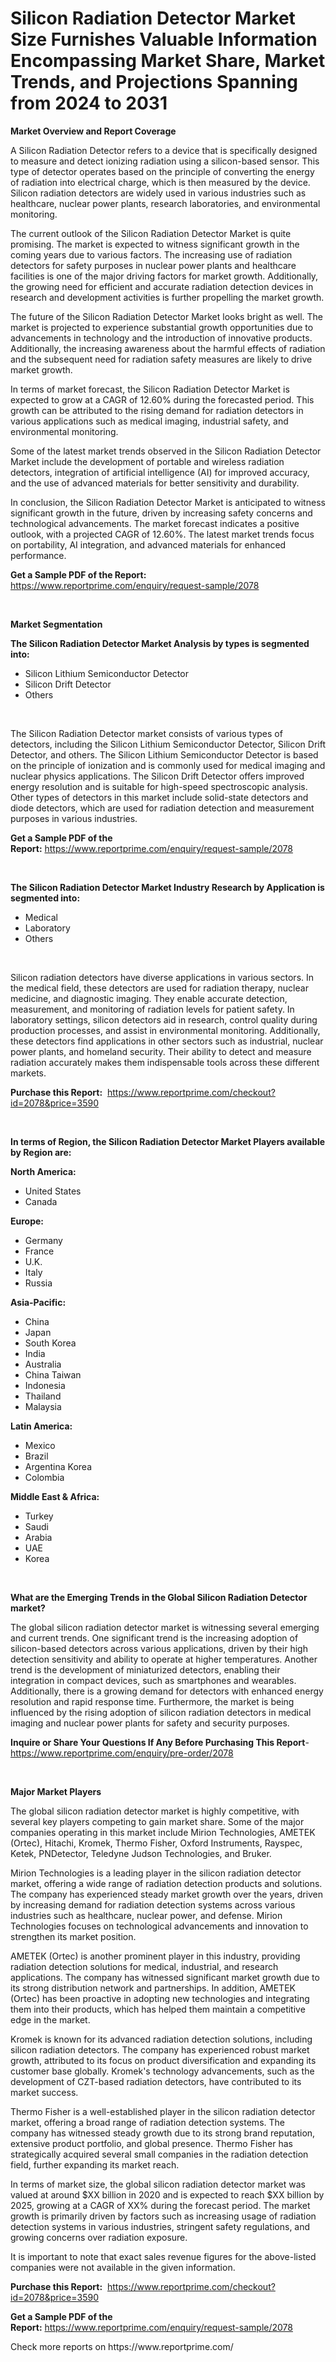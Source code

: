 <p><h1>Silicon Radiation Detector Market Size Furnishes Valuable Information Encompassing Market Share, Market Trends, and Projections Spanning from 2024 to 2031</h1></p><p><strong>Market Overview and Report Coverage</strong></p>
<p><p>A Silicon Radiation Detector refers to a device that is specifically designed to measure and detect ionizing radiation using a silicon-based sensor. This type of detector operates based on the principle of converting the energy of radiation into electrical charge, which is then measured by the device. Silicon radiation detectors are widely used in various industries such as healthcare, nuclear power plants, research laboratories, and environmental monitoring.</p><p>The current outlook of the Silicon Radiation Detector Market is quite promising. The market is expected to witness significant growth in the coming years due to various factors. The increasing use of radiation detectors for safety purposes in nuclear power plants and healthcare facilities is one of the major driving factors for market growth. Additionally, the growing need for efficient and accurate radiation detection devices in research and development activities is further propelling the market growth.</p><p>The future of the Silicon Radiation Detector Market looks bright as well. The market is projected to experience substantial growth opportunities due to advancements in technology and the introduction of innovative products. Additionally, the increasing awareness about the harmful effects of radiation and the subsequent need for radiation safety measures are likely to drive market growth.</p><p>In terms of market forecast, the Silicon Radiation Detector Market is expected to grow at a CAGR of 12.60% during the forecasted period. This growth can be attributed to the rising demand for radiation detectors in various applications such as medical imaging, industrial safety, and environmental monitoring.</p><p>Some of the latest market trends observed in the Silicon Radiation Detector Market include the development of portable and wireless radiation detectors, integration of artificial intelligence (AI) for improved accuracy, and the use of advanced materials for better sensitivity and durability.</p><p>In conclusion, the Silicon Radiation Detector Market is anticipated to witness significant growth in the future, driven by increasing safety concerns and technological advancements. The market forecast indicates a positive outlook, with a projected CAGR of 12.60%. The latest market trends focus on portability, AI integration, and advanced materials for enhanced performance.</p></p>
<p><strong>Get a Sample PDF of the Report:</strong> <a href="https://www.reportprime.com/enquiry/request-sample/2078">https://www.reportprime.com/enquiry/request-sample/2078</a></p>
<p>&nbsp;</p>
<p><strong>Market Segmentation</strong></p>
<p><strong>The Silicon Radiation Detector Market Analysis by types is segmented into:</strong></p>
<p><ul><li>Silicon Lithium Semiconductor Detector</li><li>Silicon Drift Detector</li><li>Others</li></ul></p>
<p>&nbsp;</p>
<p><p>The Silicon Radiation Detector market consists of various types of detectors, including the Silicon Lithium Semiconductor Detector, Silicon Drift Detector, and others. The Silicon Lithium Semiconductor Detector is based on the principle of ionization and is commonly used for medical imaging and nuclear physics applications. The Silicon Drift Detector offers improved energy resolution and is suitable for high-speed spectroscopic analysis. Other types of detectors in this market include solid-state detectors and diode detectors, which are used for radiation detection and measurement purposes in various industries.</p></p>
<p><strong>Get a Sample PDF of the Report:</strong>&nbsp;<a href="https://www.reportprime.com/enquiry/request-sample/2078">https://www.reportprime.com/enquiry/request-sample/2078</a></p>
<p>&nbsp;</p>
<p><strong>The Silicon Radiation Detector Market Industry Research by Application is segmented into:</strong></p>
<p><ul><li>Medical</li><li>Laboratory</li><li>Others</li></ul></p>
<p>&nbsp;</p>
<p><p>Silicon radiation detectors have diverse applications in various sectors. In the medical field, these detectors are used for radiation therapy, nuclear medicine, and diagnostic imaging. They enable accurate detection, measurement, and monitoring of radiation levels for patient safety. In laboratory settings, silicon detectors aid in research, control quality during production processes, and assist in environmental monitoring. Additionally, these detectors find applications in other sectors such as industrial, nuclear power plants, and homeland security. Their ability to detect and measure radiation accurately makes them indispensable tools across these different markets.</p></p>
<p><strong>Purchase this Report:</strong>&nbsp; <a href="https://www.reportprime.com/checkout?id=2078&price=3590">https://www.reportprime.com/checkout?id=2078&price=3590</a></p>
<p>&nbsp;</p>
<p><strong>In terms of Region, the Silicon Radiation Detector Market Players available by Region are:</strong></p>
<p>
    <p> <strong> North America: </strong>
        <ul>
            <li>United States</li>
            <li>Canada</li>
        </ul>
        </p> 
    <p> <strong> Europe: </strong>
        <ul>
            <li>Germany</li>
            <li>France</li>
            <li>U.K.</li>
            <li>Italy</li>
            <li>Russia</li>
        </ul>
        </p> 
    <p> <strong> Asia-Pacific: </strong>
        <ul>
            <li>China</li>
            <li>Japan</li>
            <li>South Korea</li>
            <li>India</li>
            <li>Australia</li>
            <li>China Taiwan</li>
            <li>Indonesia</li>
            <li>Thailand</li>
            <li>Malaysia</li>
        </ul>
        </p> 
    <p> <strong> Latin America: </strong>
        <ul>
            <li>Mexico</li>
            <li>Brazil</li>
            <li>Argentina Korea</li>
            <li>Colombia</li>
        </ul>
        </p> 
    <p> <strong> Middle East & Africa: </strong>
        <ul>
            <li>Turkey</li>
            <li>Saudi</li>
            <li>Arabia</li>
            <li>UAE</li>
            <li>Korea</li>
        </ul>
    </p>
    </p>
<p>&nbsp;</p>
<p><strong>What are the Emerging Trends in the Global Silicon Radiation Detector market?</strong></p>
<p><p>The global silicon radiation detector market is witnessing several emerging and current trends. One significant trend is the increasing adoption of silicon-based detectors across various applications, driven by their high detection sensitivity and ability to operate at higher temperatures. Another trend is the development of miniaturized detectors, enabling their integration in compact devices, such as smartphones and wearables. Additionally, there is a growing demand for detectors with enhanced energy resolution and rapid response time. Furthermore, the market is being influenced by the rising adoption of silicon radiation detectors in medical imaging and nuclear power plants for safety and security purposes.</p></p>
<p><strong>Inquire or Share Your Questions If Any Before Purchasing This Report</strong>- <a href="https://www.reportprime.com/enquiry/pre-order/2078">https://www.reportprime.com/enquiry/pre-order/2078</a></p>
<p>&nbsp;</p>
<p><strong>Major Market Players</strong></p>
<p><p>The global silicon radiation detector market is highly competitive, with several key players competing to gain market share. Some of the major companies operating in this market include Mirion Technologies, AMETEK (Ortec), Hitachi, Kromek, Thermo Fisher, Oxford Instruments, Rayspec, Ketek, PNDetector, Teledyne Judson Technologies, and Bruker.</p><p>Mirion Technologies is a leading player in the silicon radiation detector market, offering a wide range of radiation detection products and solutions. The company has experienced steady market growth over the years, driven by increasing demand for radiation detection systems across various industries such as healthcare, nuclear power, and defense. Mirion Technologies focuses on technological advancements and innovation to strengthen its market position.</p><p>AMETEK (Ortec) is another prominent player in this industry, providing radiation detection solutions for medical, industrial, and research applications. The company has witnessed significant market growth due to its strong distribution network and partnerships. In addition, AMETEK (Ortec) has been proactive in adopting new technologies and integrating them into their products, which has helped them maintain a competitive edge in the market.</p><p>Kromek is known for its advanced radiation detection solutions, including silicon radiation detectors. The company has experienced robust market growth, attributed to its focus on product diversification and expanding its customer base globally. Kromek's technology advancements, such as the development of CZT-based radiation detectors, have contributed to its market success.</p><p>Thermo Fisher is a well-established player in the silicon radiation detector market, offering a broad range of radiation detection systems. The company has witnessed steady growth due to its strong brand reputation, extensive product portfolio, and global presence. Thermo Fisher has strategically acquired several small companies in the radiation detection field, further expanding its market reach.</p><p>In terms of market size, the global silicon radiation detector market was valued at around $XX billion in 2020 and is expected to reach $XX billion by 2025, growing at a CAGR of XX% during the forecast period. The market growth is primarily driven by factors such as increasing usage of radiation detection systems in various industries, stringent safety regulations, and growing concerns over radiation exposure.</p><p>It is important to note that exact sales revenue figures for the above-listed companies were not available in the given information.</p></p>
<p><strong>Purchase this Report:</strong>&nbsp;&nbsp;<a href="https://www.reportprime.com/checkout?id=2078&price=3590">https://www.reportprime.com/checkout?id=2078&price=3590</a></p>
<p></p>
<p><strong>Get a Sample PDF of the Report:</strong>&nbsp;<a href="https://www.reportprime.com/enquiry/request-sample/2078">https://www.reportprime.com/enquiry/request-sample/2078</a></p>
<p>Check more reports on https://www.reportprime.com/</p>